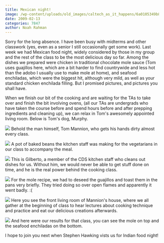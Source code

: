 ```yaml
---
title: Mexican night!
image: /wp-content/uploads/old_images/caltech_as_it_happens/6a0105349b8251970b011278d5d31928a4.jpg
date: 2009-02-13
categories: 7847
author: Noah Rahman
---
```



Sorry for the long absence. I have been busy with midterms and other classwork (yes, even as a senior I still occasionally get some work). Last week we had Mexican food night, widely considered by those in my group and the rest of the class to be the most delicious day so far. Among the dishes we prepared were chicken in traditional chocolate mole sauce (Tom uses guajillos here, which are a bit harder to find countrywide and less hot than the adobo I usually use to make mole at home), and seafood enchiladas, which were the biggest hit, although very mild, as well as your standard chicken enchilada filling. But I promised pictures, and pictures you shall have.

When we finish our bit of the cooking and are waiting for the TAs to
take over and finish the bit involving ovens, (all our TAs are
undergrads who have taken the course before and spend hours before and
after prepping ingredients and cleaning up), we can relax in Tom's
awesomely appointed living room. Below is Tom's dog, Murphy.


![](/old_images/caltech_as_it_happens/6a0105349b8251970b011278d5d50728a4.jpg)
Behold the man himself, Tom Mannion, who gets his hands dirty almost every class.


![](/old_images/caltech_as_it_happens/6a0105349b8251970b0111685f7655970c.jpg)
A pot of baked beans the kitchen staff was making for the vegetarians in our class to accompany the meal.


![](/old_images/caltech_as_it_happens/6a0105349b8251970b011278d5d70928a4.jpg)
This is Gilberto, a member of the CDS kitchen staff who cleans out dishes for us. Without him, we would never be able to get stuff done on time, and he is the real power behind the cooking class.


![](/old_images/caltech_as_it_happens/6a0105349b8251970b011278d5d78e28a4.jpg)
For the mole recipe, we had to deseed the guajillos and toast them in the pans very briefly. They tried doing so over open flames and apparently it went badly. :(


![](/old_images/caltech_as_it_happens/6a0105349b8251970b011278d5d8d828a4.jpg)
Here you see the front living room of Mannion's house, where we all gather at the beginning of class to hear lectures about cooking technique and practice and eat our delicious creations afterwards.


![](/old_images/caltech_as_it_happens/6a0105349b8251970b011278d5d95928a4.jpg)
And here were our results for that class, you can see the mole on top and the seafood enchiladas on the bottom.

I hope to join you next when Stephen Hawking vists us for Indian food night!
